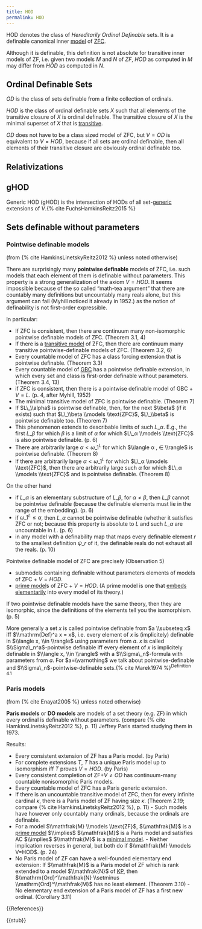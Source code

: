 ```yaml
---
title: HOD
permalink: HOD
---
```


HOD denotes the class of *Hereditarily Ordinal Definable* sets. It is a definable canonical inner [model](Model "Model") of [ZFC](ZFC "ZFC").

Although it is definable, this definition is not absolute for transitive inner models of ZF, i.e. given two models $M$ and $N$ of $ZF$, $HOD$ as computed in $M$  may differ from $HOD$ as computed in $N$. 

## Ordinal Definable Sets

$OD$ is the class of sets definable from a finite collection of ordinals.

$HOD$ is the class of ordinal definable sets $X$ such that all elements of the transitive closure of $X$ is ordinal definable. The transitive closure of $X$ is the minimal superset of $X$ that is [transitive](Transitive "Transitive").

$OD$ does not have to be a class sized model of ZFC, but $V=OD$ is equivalent to $V=HOD$, because if all sets are ordinal definable, then all elements of their transitive closure are obviously ordinal definable too.

## Relativizations

## gHOD
Generic HOD (gHOD) is the intersection of HODs of all set-[generic](Forcing "Forcing") extensions of $V$.{% cite FuchsHamkinsReitz2015 %}

## Sets definable without parameters
### Pointwise definable models
(from {% cite HamkinsLinetskyReitz2012 %} unless noted otherwise)

There are surprisingly many **pointwise definable** models of ZFC, i.e. such models that each element of them is definable without parameters. This property is a strong generalization of the axiom $V=HOD$. It seems impossible because of the so called “math-tea argument” that there are countably many definitions but uncountably many reals alone, but this argument can fail (Myhill noticed it already in 1952.) as the notion of definability is not first-order expressible.

In particular:
-    If ZFC is consistent, then there are continuum many non-isomorphic pointwise definable models of ZFC. (Theorem 3.1, 4)
-    If there is a [transitive model](Transitive_model "Transitive model") of ZFC, then there are continuum many transitive pointwise-definable models of ZFC. (Theorem 3.2, 6)
-    Every countable model of ZFC has a class forcing extension that is pointwise definable. (Theorem 3.3)
-    Every countable model of [GBC](GBC "GBC") has a pointwise definable extension, in which every set and class is first-order definable without parameters. (Theorem 3.4, 13)
-    if ZFC is consistent, then there is a pointwise definable model of GBC + $V = L$. (p. 4, after Myhill, 1952)
-    The minimal transitive model of ZFC is pointwise definable. (Theorem 7)
-    If $L\_\\alpha$ is pointwise definable, then, for the next $\\beta$ (if it exists) such that $L\_\\beta \\models \\text{ZFC}$, $L\_\\beta$ is pointwise definable too. (Theorem 7)
-    This phenomenon extends to describable limits of such $L\_α$. E.g., the first $L\_β$ for which $β$ is a limit of $α$ for which $L\_α \\models \\text{ZFC}$ is also pointwise definable. (p. 6)
-    There are arbitrarily large $α < ω\_1^L$ for which $\\langle α , ∈ \\rangle$ is pointwise definable. (Theorem 8)
-    If there are arbitrarily large $α < ω\_1^L$ for which $L\_α \\models \\text{ZFC}$, then there are arbitrarily large such $α$ for which $L\_α \\models \\text{ZFC}$ and is pointwise definable. (Theorem 8)

On the other hand
-    if $L\_α$ is an elementary substructure of $L\_β$, for $α ≠ β$, then $L\_β$ cannot be pointwise definable (because the definable elements must lie in the range of the embedding). (p. 6)
-    if $ω\_1^L ≤ α$, then $L\_α$ cannot be pointwise definable (whether it satisfies ZFC or not; because this property is absolute to $L$ and such $L\_α$ are uncountable in $L$. (p. 6)
-    in any model with a definability map that maps every definable element $r$ to the smallest definition $ψ\_r$ of it, the definable reals do not exhaust all the reals. (p. 10)

Pointwise definable model of ZFC are precisely (Observation 5)
-    submodels containing definable without parameters elements of models of ZFC + $V = HOD$.
-    [prime model](Prime_model "Prime model")s of ZFC + $V = HOD$. (A prime model is one that [embeds elementarily](Elementary_embedding "Elementary embedding") into every model of its theory.)

If two pointwise definable models have the same theory, then they are isomorphic, since the definitions of the elements tell you the isomorphism. (p. 5)

More generally a set $x$ is called pointwise definable from $a \\subseteq x$ iff $\\mathrm{Def}^a x = x$, i.e. every element of $x$ is (implicitely) definable in $\\langle x, \\in \\rangle$ using parameters from $a$. $x$ is called $\\Sigma\_n^a$-pointwise definable iff every element of $x$ is implicitely definable in $\\langle x, \\in \\rangle$ with a $\\Sigma\_n$-formula with parameters from $a$. For $a=\\varnothing$ we talk about pointwise-definable and $\\Sigma\_n$-pointwise-definable sets.{% cite Marek1974 %}<sup>Definition 4.1</sup>

### Paris models
(from {% cite Enayat2005 %} unless noted otherwise)

**Paris models** or **DO models** are models of a set theory (e.g. ZF) in which every ordinal is definable without parameters. (compare {% cite HamkinsLinetskyReitz2012 %}, p. 11) Jeffrey Paris started studying them in 1973.

Results:
-    Every consistent extension of ZF has a Paris model. (by Paris)
-    For complete extensions $T$, $T$ has a unique Paris model up to isomorphism iff $T$ proves $V=HOD$. (by Paris)
-    Every consistent completion of ZF+$V≠OD$ has continuum-many countable nonisomorphic Paris models.
-    Every countable model of ZFC has a Paris generic extension.
-    If there is an uncountable transitive model of ZFC, then for every infinite cardinal $κ$, there is a Paris model of ZF having size $κ$. (Theorem 2.19; compare {% cite HamkinsLinetskyReitz2012 %}, p. 11)
    -    Such models have however only countably many ordinals, because the ordinals are definable.
-    For a model $\\mathfrak{M} \\models \\text{ZF}$, $\\mathfrak{M}$ is a [prime model](Prime_model "Prime model") $\\implies$ $\\mathfrak{M}$ is a Paris model and satisfies AC $\\implies$ $\\mathfrak{M}$ is a [minimal model](Minimal_model "Minimal model").
    -    Neither implication reverses in general, but both do if $\\mathfrak{M} \\models V=HOD$. (p. 24)
-    No Paris model of ZF can have a well-founded elementary end extension: If $\\mathfrak{M}$ is a Paris model of ZF which is rank extended to a model $\\mathfrak{N}$ of [KP](KP "KP"), then $\\mathrm{Ord}^\\mathfrak{N} \\setminus \\mathrm{Ord}^\\mathfrak{M}$ has no least element. (Theorem 3.10)
    -    No elementary end extension of a Paris model of ZF has a first new ordinal. (Corollary 3.11)

{{References}}

{{stub}}

